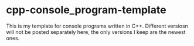 # cpp-console_program-template
This is my template for console programs written in C++.
Different versiosn will not be posted separately here, the only versions I keep are the newest ones.
